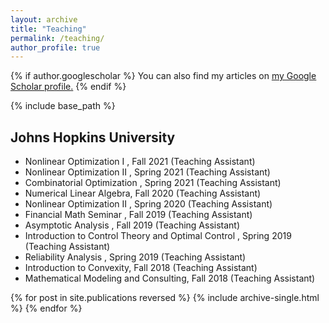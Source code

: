 ```yaml
---
layout: archive
title: "Teaching"
permalink: /teaching/
author_profile: true
---
```


{% if author.googlescholar %}
  You can also find my articles on <u><a href="{{author.googlescholar}}">my Google Scholar profile</a>.</u>
{% endif %}

{% include base_path %}
## Johns Hopkins University

* Nonlinear Optimization I , Fall 2021 (Teaching Assistant)
* Nonlinear Optimization II , Spring 2021 (Teaching Assistant)
* Combinatorial Optimization , Spring 2021 (Teaching Assistant)
* Numerical Linear Algebra, Fall 2020 (Teaching Assistant)
* Nonlinear Optimization II , Spring 2020 (Teaching Assistant)
* Financial Math Seminar , Fall 2019 (Teaching Assistant)
* Asymptotic Analysis , Fall 2019 (Teaching Assistant)
* Introduction to Control Theory and Optimal Control , Spring 2019 (Teaching Assistant)
* Reliability Analysis , Spring 2019 (Teaching Assistant)
* Introduction to Convexity, Fall 2018 (Teaching Assistant)
* Mathematical Modeling and Consulting, Fall 2018 (Teaching Assistant)


{% for post in site.publications reversed %}
  {% include archive-single.html %}
{% endfor %}
